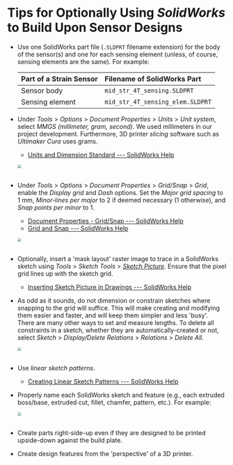 # Tips for Optionally Using *SolidWorks* to Build Upon Sensor Designs
    
 -  Use one SolidWorks part file (`.SLDPRT` filename extension) for the body of the sensor(s) and one for each sensing element (unless, of course, sensing elements are the same). For example:
    
    | Part of a Strain Sensor | Filename of SolidWorks Part      |
    |:------------------------|:---------------------------------|
    | Sensor body             | `mid_str_4T_sensing.SLDPRT`      |
    | Sensing element         | `mid_str_4T_sensing_elem.SLDPRT` |
    
 -  Under *Tools* > *Options* > *Document Properties* > *Units* > *Unit system*, select *MMGS (millimeter, gram, second)*. We used millimeters in our project development. Furthermore, 3D printer *slicing* software such as *Ultimaker Cura* uses grams.
    
     -  [Units and Dimension Standard --- SolidWorks Help](http://help.solidworks.com/2021/English/SolidWorks/sldworks/HIDD_UNITS_DIM_STD.htm)
    
    <img src="https://raw.githubusercontent.com/keeganmjgreen/3D-Printed-Sensors-Manual-Demo/main/img/Tips-for-Optionally-Using-SolidWorks-to-Build-Upon-Sensor-Designs-Figure-1.png" style="zoom:50%;" /> \
    ​
    
 -  Under *Tools* > *Options* > *Document Properties* > *Grid/Snap* > *Grid*, enable the *Display grid* and *Dash* options. Set the *Major grid spacing* to 1 mm, *Minor-lines per major* to 2 if deemed necessary (1 otherwise), and *Snap points per minor* to 1.
    
     -  [Document Properties - Grid/Snap --- SolidWorks Help](https://help.solidworks.com/2021/English/SolidWorks/sldworks/HIDD_OPTIONS_GRID.htm)
     -  [Grid and Snap --- SolidWorks Help](http://help.solidworks.com/2021/English/SolidWorks/acadhelp/c_Grid_and_Snap.htm)
    
    <img src="https://raw.githubusercontent.com/keeganmjgreen/3D-Printed-Sensors-Manual-Demo/main/img/Tips-for-Optionally-Using-SolidWorks-to-Build-Upon-Sensor-Designs-Figure-2.png" style="zoom:50%;" /> \
    ​
    
 -  Optionally, insert a 'mask layout' raster image to trace in a SolidWorks sketch using *Tools* > *Sketch Tools* > [*Sketch Picture*](http://help.solidworks.com/2021/English/SolidWorks/sldworks/c_Sketch_Picture.htm). Ensure that the pixel grid lines up with the sketch grid.
    
     -  [Inserting Sketch Picture in Drawings --- SolidWorks Help](https://help.solidworks.com/2021/english/SolidWorks/sldworks/t_insert_sketch_picture_in_drawings.htm)
    
 -  As odd as it sounds, do not dimension or constrain sketches where snapping to the grid will suffice. This will make creating and modifying them easier and faster, and will keep them simpler and less 'busy'. There are many other ways to set and measure lengths. To delete all constraints in a sketch, whether they are automatically-created or not, select *Sketch* > *Display/Delete Relations* > *Relations* > *Delete All*.
    
    <img src="https://raw.githubusercontent.com/keeganmjgreen/3D-Printed-Sensors-Manual-Demo/main/img/Tips-for-Optionally-Using-SolidWorks-to-Build-Upon-Sensor-Designs-Figure-3.png" style="zoom:50%;" /> \
    ​
    
 -  Use *linear sketch patterns*.
    
     -  [Creating Linear Sketch Patterns --- SolidWorks Help](http://help.solidworks.com/2021/English/SolidWorks/sldworks/t_Creating_Linear_Sketch_Patterns.htm)
    
 -  Properly name each SolidWorks sketch and feature (e.g., each extruded boss/base, extruded cut, fillet, chamfer, pattern, etc.). For example:
    
    <img src="https://raw.githubusercontent.com/keeganmjgreen/3D-Printed-Sensors-Manual-Demo/main/img/Tips-for-Optionally-Using-SolidWorks-to-Build-Upon-Sensor-Designs-Figure-4.png" style="zoom:50%;" /> \
    ​

 -  Create parts right-side-up even if they are designed to be printed upside-down against the build plate.
    
 -  Create design features from the 'perspective' of a 3D printer.
